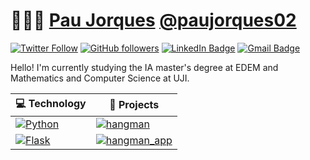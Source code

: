 # 👨🏻‍💻 [Pau Jorques](https://anuragsingh.dev) [@paujorques02](https://anuragsingh.dev)

[![Twitter Follow](https://img.shields.io/twitter/follow/jorques_pau?style=social)](https://twitter.com/intent/follow?screen_name=jorques_pau)
[![GitHub followers](https://img.shields.io/github/followers/paujorques02?label=Follow&style=social)](https://github.com/paujorques02/?tab=follow)
[![LinkedIn Badge](https://img.shields.io/badge/-LinkedIn-blue?style=social&logo=Linkedin&logoColor=blue&link=https://www.linkedin.com/in/pau-jorques-brisach-4b13202a1/)](https://www.linkedin.com/in/pau-jorques-brisach-4b13202a1/)
[![Gmail Badge](https://img.shields.io/badge/-paujorques@gmail.com-c14438?style=social&logo=Gmail&logoColor=red&link=mailto:paujorques@gmail.com)](mailto:paujorques@gmail.como)

Hello! I'm currently studying the IA master's degree at EDEM and Mathematics and Computer Science at UJI. 

<!-- START OF PROFILE STACK, DO NOT REMOVE -->
| 💻 **Technology** | 🚀 **Projects** |
| - | - |
| [![Python](https://img.shields.io/static/v1?label=&message=Python&color=3776AB&logo=Python&logoColor=FFFFFF)](https://www.python.org/) | [![hangman](https://img.shields.io/static/v1?label=&message=hangman&color=000605&logo=github&logoColor=FFFFFF&labelColor=000605)](https://github.com/paujorques02/hangman) |
| [![Flask](https://img.shields.io/static/v1?label=&message=Flask&color=000000&logo=Flask&logoColor=FFFFFF)](https://flask.palletsprojects.com/en/2.1.x/) | [![hangman_app](https://img.shields.io/static/v1?label=&message=hangman_app&color=000605&logo=github&logoColor=FFFFFF&labelColor=000605)](https://github.com/paujorques02/hangman_app)|

<!-- END OF PROFILE STACK, DO NOT REMOVE -->
